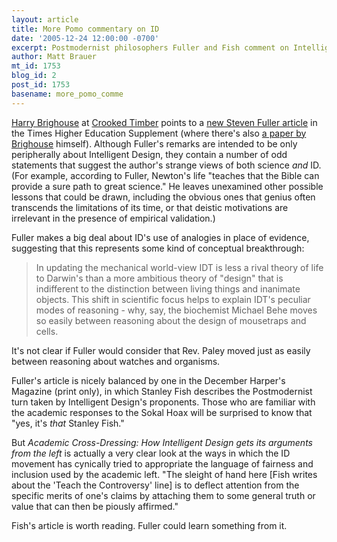 ```yaml
---
layout: article
title: More Pomo commentary on ID
date: '2005-12-24 12:00:00 -0700'
excerpt: Postmodernist philosophers Fuller and Fish comment on Intelligent Design.
author: Matt Brauer
mt_id: 1753
blog_id: 2
post_id: 1753
basename: more_pomo_comme
---
```

[Harry Brighouse](http://crookedtimber.org/2005/12/23/intelligent-design-and-faith-schools/) at [Crooked Timber](http://crookedtimber.org/) points to a [new Steven Fuller article](http://www.thes.co.uk/current_edition/story.aspx?story_id=2026965) in the Times Higher Education Supplement (where there's also [a paper by Brighouse](http://www.thes.co.uk/story.aspx?story_id=2026966) himself). Although Fuller's remarks are intended to be only peripherally about Intelligent Design, they contain a number of odd statements that suggest the author's strange views of both science _and_ ID. (For example, according to Fuller, Newton's life "teaches that the Bible can provide a sure path to great science." He leaves unexamined other possible lessons that could be drawn, including the obvious ones that genius often transcends the limitations of its time, or that deistic motivations are irrelevant in the presence of empirical validation.)

Fuller makes a big deal about ID's use of analogies in place of evidence, suggesting that this represents some kind of conceptual breakthrough:

> In updating the mechanical world-view IDT is less a rival theory of life to Darwin's than a more ambitious theory of "design" that is indifferent to the distinction between living things and inanimate objects. This shift in scientific focus helps to explain IDT's peculiar modes of reasoning - why, say, the biochemist Michael Behe moves so easily between reasoning about the design of mousetraps and cells.

It's not clear if Fuller would consider that Rev. Paley moved just as easily between reasoning about watches and organisms.

Fuller's article is nicely balanced by one in the December Harper's Magazine (print only), in which Stanley Fish describes the Postmodernist turn taken by Intelligent Design's proponents. Those who are familiar with the academic responses to the Sokal Hoax will be surprised to know that "yes, it's _that_ Stanley Fish."

But _Academic Cross-Dressing: How Intelligent Design gets its arguments from the left_ is actually a very clear look at the ways in which the ID movement has cynically tried to appropriate the language of fairness and inclusion used by the academic left. "The sleight of hand here \[Fish writes about the 'Teach the Controversy' line\] is to deflect attention from the specific merits of one's claims by attaching them to some general truth or value that can then be piously affirmed."

Fish's article is worth reading. Fuller could learn something from it.
